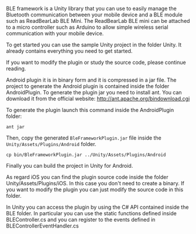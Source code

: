 BLE framework is a Unity library that you can use to easily manage the Bluetooth communication between your mobile device and a BLE module such as ReadBearLab BLE Mini.
The ReadBearLab BLE mini can be attached to a micro controller such as Arduino to allow simple wireless serial communication with your mobile device.

To get started you can use the sample Unity project in the folder Unity. It already contains everything you need to get started.

If you want to modify the plugin or study the source code, please continue reading.

Android plugin it is in binary form and it is compressed in a jar file. The project to generate the Android plugin is contained inside the folder AndroidPlugin.
To generate the plugin jar you need to install ant. You can download it from the official website:
http://ant.apache.org/bindownload.cgi

To generate the plugin launch this command inside the AndroidPlugin folder:

`ant jar`

Then, copy the generated `BleFrameworkPlugin.jar` file inside the `Unity/Assets/Plugins/Android` folder.

`cp bin/BleFrameworkPlugin.jar ../Unity/Assets/Plugins/Android`

Finally you can build the project in Unity for Android.

As regard iOS you can find the plugin source code inside the folder Unity/Assets/Plugins/iOS. In this case you don't need to create a binary. If you want to modify the plugin you can just modify the source code in this folder.

In Unity you can access the plugin by using the C# API contained inside the BLE folder. In particular you can use the static functions defined inside BLEController.cs and you can register to the events defined in BLEControllerEventHandler.cs

